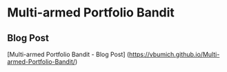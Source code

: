 # Multi-armed Portfolio Bandit

## Blog Post 
[Multi-armed Portfolio Bandit - Blog Post] (https://vbumich.github.io/Multi-armed-Portfolio-Bandit/)
